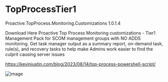 # TopProcessTier1
Proactive.TopProcess.Monitoring.Customizations 1.0.1.4

Download Here
Proactive Top Process Monitoring customizations - Tier1 Management Pack for SCOM management groups with NO ADDS monitoring.
Get task manager output as a summary report, on-demand task, rule(s), and recovery tasks to help make Admins work easier to find the culprit causing server issues

https://kevinjustin.com/blog/2023/08/14/top-process-powershell-script/

![image](https://github.com/theKevinJustin/TopProcessTier1/assets/98561452/072b6dac-8545-45e8-b29d-fb39202e7c7f)

